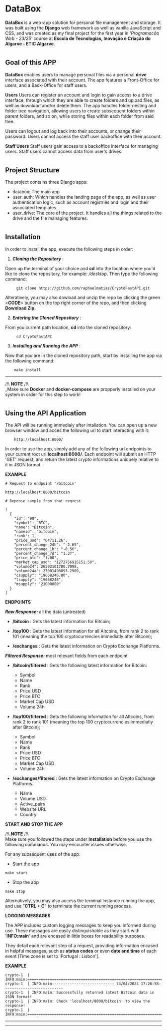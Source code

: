 # DataBox

**DataBox** is a web-app solution for personal file management and storage. It was built using  the **Django** web framework as well as vanilla JavaScript and CSS, and was created as my final project for the first year in *'Programacão Web - 23/25'* course at **Escola de Tecnologias, Inovação e Criação do Algarve - ETIC Algarve**.

#
## Goal of this APP

**DataBox** enables users to manage personal files via a personal **drive** interface associated with their account. The app features a Front-Office for users, and a Back-Office for staff users.

**Users**
Users can register an account and login to gain access to a drive interface, through which they are able to create folders and upload files, as well as download and/or delete them. The app handles folder nesting and folder tree navigation, allowing users to create subsequent folders within parent folders, and so on, while storing files within each folder from said tree.

Users can logout and log back into their accounts, or change their password.
Users cannot access the staff user backoffice with their account.


**Staff Users**
Staff users gain access to a backoffice interface for managing users. 
Staff users cannot access data from user's drives.

#
## Project Structure

The project contains three Django apps:

- databox: The main app
- user_auth: Which handles the landing page of the app, as well as user authentication logic, such as account registries and login and their associated templates.
- user_drive: The core of the project. It handles all the things related to the drive and the file managing features.


#
## Installation

In order to install the app, execute the following steps in order:



1. ***Cloning the Repository*** : 

Open up the terminal of your choice and **cd** into the location where you'd like to clone the repository, for example: _/desktop_. Then type the following command:
```
     git clone https://github.com/raphaelmatiaz/CryptoFastAPI.git
```
Alteratively, you may also dowload and unzip the repo by clicking the green <**CODE**> button on the top right corner of the repo, and then clicking **Download Zip**.

2. ***Entering the Cloned Repository*** : 

From you current path location, **cd** into the cloned repository:
```
     cd CryptoFastAPI
```
3. ***Installing and Running the APP*** : 

Now that you are in the cloned repository path, start by installing the app via the following command:
```
    make install
```
---------------------
/!\ **NOTE** /!\  
_Make sure **Docker** and **docker-compose** are propperly installed on your system in order for this step to work! 

#
## Using the API Application

The API will be running immedialy after intallation. You can open up a new browser window and acces the following url to start interacting with it:
```
    http://localhost:8000/
```
In order to use the app, simply add any of the following url endpoints to your current root url __localhost:8000/__. Each endpoint will submit an HTTP 'GET' request, and return the latest crypto informations uniquely relative to it in JSON format:

**EXAMPLE** 

```
# Request to endpoint '/bitcoin'

http://localhost:8000/bitcoin
```

```
# Reponse sample from that request

[
  {
    "id": "90",
    "symbol": "BTC",
    "name": "Bitcoin",
    "nameid": "bitcoin",
    "rank": 1,
    "price_usd": "64711.26",
    "percent_change_24h": "-2.65",
    "percent_change_1h": "-0.56",
    "percent_change_7d": "1.37",
    "price_btc": "1.00",
    "market_cap_usd": "1272756915151.50",
    "volume24": 26503101700.7098,
    "volume24a": 27001498893.2909,
    "csupply": "19668246.00",
    "tsupply": "19668246",
    "msupply": "21000000"
  }
]
```


**ENDPOINTS**

*__Raw Response:__*
all the data (untreated)

* **/bitcoin** : Gets the latest information for Bitcoin;

* **/top100** : Gets the latest information for all Altcoins, from rank 2 to  rank 101 (meaning the top 100 cryptocurrencies immediatly after Bitcoin);

* **/exchanges** : Gets the latest information on Crypto Exchange Platforms.

*__Filtered Response:__*
most relevant fields from each endpoint 


* **/bitcoin/filtered** : Gets the following latest information for Bitcoin:

    * Symbol
    * Name
    * Rank
    * Price USD
    * Price BTC
    * Market Cap USD
    * Volume 24h

* **/top100/filtered** : Gets the following information for all Altcoins, from rank 2 to  rank 101 (meaning the top 100 cryptocurrencies immediatly after Bitcoin);

    * Symbol
    * Name
    * Rank
    * Price USD
    * Price BTC
    * Market Cap USD
    * Volume 24h

* **/exchanges/filtered** : Gets the latest information on Crypto Exchange Platforms.

    * Name
    * Volume USD
    * Active_pairs
    * Website URL
    * Country

**START AND STOP THE APP**

/!\ **NOTE** /!\  
Make sure you followed the steps under **Installation** before you use the following commands. You may encounter issues otherwise.

For any subsequent uses of the app:

* Start the app
```
make start
```
* Stop the app
```
make stop
```
Alternatively, you may also access the terminal instance running the app, and use "**CTRL + C**" to terminate the current running process.

**LOGGING MESSAGES**

The APP includes custom logging messages to keep you informed during use. These messages are easily distinguishable as they start with '**INFO:main**' and are encased in little boxes for readability purposes.

They detail each relevant step of a request, providing information encased in helpful messages, such as **status codes** or even **date and time** of each event [Time zone is set to 'Portugal : Lisbon'].

**EXAMPLE** 

```
crypto-1  | INFO:main:==========================================================================
crypto-1  | INFO:main:--------------------------- 24/04/2024 17:26:58---------------------------
crypto-1  | INFO:main: Successfully returned latest Bitcoin data in JSON format! 
crypto-1  | INFO:main: Check 'localhost/8000/bitcoin' to view the response! 
crypto-1  | INFO:main:==========================================================================
```


------------------
------------------